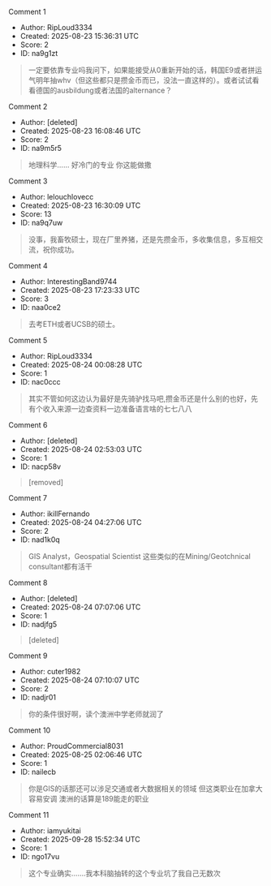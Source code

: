 Comment 1

- Author: RipLoud3334
- Created: 2025-08-23 15:36:31 UTC
- Score: 2
- ID: na9g1zt

> 一定要依靠专业吗我问下，如果能接受从0重新开始的话，韩国E9或者拼运气明年抽whv（但这些都只是攒金币而已，没法一直这样的）。或者试试看看德国的ausbildung或者法国的alternance？

Comment 2

- Author: [deleted]
- Created: 2025-08-23 16:08:46 UTC
- Score: 2
- ID: na9m5r5

> 地理科学…… 好冷门的专业 你这能做撒

Comment 3

- Author: lelouchlovecc
- Created: 2025-08-23 16:30:09 UTC
- Score: 13
- ID: na9q7uw

> 没事，我畜牧硕士，现在厂里养猪，还是先攒金币，多收集信息，多互相交流，祝你成功。

Comment 4

- Author: InterestingBand9744
- Created: 2025-08-23 17:23:33 UTC
- Score: 3
- ID: naa0ce2

> 去考ETH或者UCSB的硕士。

Comment 5

- Author: RipLoud3334
- Created: 2025-08-24 00:08:28 UTC
- Score: 1
- ID: nac0ccc

> 其实不管如何这边认为最好是先骑驴找马吧,攒金币还是什么别的也好，先有个收入来源一边查资料一边准备语言啥的七七八八

Comment 6

- Author: [deleted]
- Created: 2025-08-24 02:53:03 UTC
- Score: 1
- ID: nacp58v

> [removed]

Comment 7

- Author: ikillFernando
- Created: 2025-08-24 04:27:06 UTC
- Score: 2
- ID: nad1k0q

> GIS Analyst，Geospatial Scientist 这些类似的在Mining/Geotchnical consultant都有活干

Comment 8

- Author: [deleted]
- Created: 2025-08-24 07:07:06 UTC
- Score: 1
- ID: nadjfg5

> [deleted]

Comment 9

- Author: cuter1982
- Created: 2025-08-24 07:10:07 UTC
- Score: 2
- ID: nadjr01

> 你的条件很好啊，读个澳洲中学老师就润了

Comment 10

- Author: ProudCommercial8031
- Created: 2025-08-25 02:06:46 UTC
- Score: 1
- ID: nailecb

> 你是GIS的话那还可以涉足交通或者大数据相关的领域 但这类职业在加拿大容易安调 澳洲的话算是189能走的职业

Comment 11

- Author: iamyukitai
- Created: 2025-09-28 15:52:34 UTC
- Score: 1
- ID: ngo17vu

> 这个专业确实…….我本科脑抽转的这个专业坑了我自己无数次
